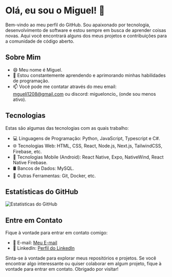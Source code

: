 # Olá, eu sou o Miguel! 👋

Bem-vindo ao meu perfil do GitHub. Sou apaixonado por tecnologia, desenvolvimento de software e estou sempre em busca de aprender coisas novas. Aqui você encontrará alguns dos meus projetos e contribuições para a comunidade de código aberto.

## Sobre Mim

- 😄 Meu nome é Miguel.
- 🌱 Estou constantemente aprendendo e aprimorando minhas habilidades de programação.
- 📫 Você pode me contatar através do meu email: mgueli1208@gmail.com ou discord: migueloncio_ (onde sou menos ativo).

## Tecnologias

Estas são algumas das tecnologias com as quais trabalho:

- 💻 Linguagens de Programação: Python, JavaScript, Typescript e C#.
- 🌐 Tecnologias Web: HTML, CSS, React, Node.js, Next.js, TailwindCSS, Firebase, etc.
- 📱 Tecnologias Mobile (Android): React Native, Expo, NativeWind, React Native Firebase.
- 🛢️ Bancos de Dados: MySQL.
- 🚀 Outras Ferramentas: Git, Docker, etc.

## Estatísticas do GitHub

![Estatísticas do GitHub](https://github-readme-stats.vercel.app/api?username=Kockiee&show_icons=true&theme=merko)

## Entre em Contato

Fique à vontade para entrar em contato comigo:

- 📧 E-mail: [Meu E-mail](mgueli1208@gmail.com)
- 💬 LinkedIn: [Perfil do LinkedIn](https://www.linkedin.com/in/miguel-eduardo-ribeiro-4026ab261/)

Sinta-se à vontade para explorar meus repositórios e projetos. Se você encontrar algo interessante ou quiser colaborar em algum projeto, fique à vontade para entrar em contato. Obrigado por visitar!
